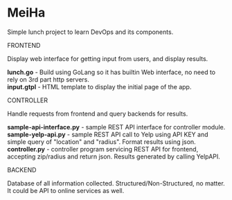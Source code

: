 # MeiHa

Simple lunch project to learn DevOps and its components.

FRONTEND

Display web interface for getting input from users, and display results.

<b>lunch.go</b> - Build using GoLang so it has builtin Web interface, no need to rely on 3rd part http servers.<br>
<b>input.gtpl</b> - HTML template to display the initial page of the app.
 
CONTROLLER

Handle requests from frontend and query backends for results.
  
<b>sample-api-interface.py</b> - sample REST API interface for controller module.<br>
<b>sample-yelp-api.py</b> - sample REST API call to Yelp using API KEY and simple query of "location" and "radius".  Format results using json.  
<b>controller.py</b> - controller program servicing REST API for frontend, accepting zip/radius and return json.  Results generated by calling YelpAPI.

BACKEND

Database of all information collected.  Structured/Non-Structured, no matter.  It could be API to online services as well.
